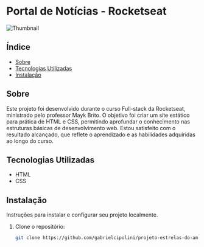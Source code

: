 # Portal de Notícias - Rocketseat
![Thumbnail](https://github.com/user-attachments/assets/3f6959dc-7d58-49a4-b4d3-bf0057392a7b)


## Índice

- [Sobre](#sobre)
- [Tecnologias Utilizadas](#tecnologias-utilizadas)
- [Instalação](#instalação)


## Sobre

Este projeto foi desenvolvido durante o curso Full-stack da Rocketseat, ministrado pelo professor Mayk Brito. O objetivo foi criar um site estático para prática de HTML e CSS, permitindo aprofundar o conhecimento nas estruturas básicas de desenvolvimento web. Estou satisfeito com o resultado alcançado, que reflete o aprendizado e as habilidades adquiridas ao longo do curso.

## Tecnologias Utilizadas
- HTML
- CSS

## Instalação

Instruções para instalar e configurar seu projeto localmente.

1. Clone o repositório:
   ```bash
   git clone https://github.com/gabrielcipolini/projeto-estrelas-do-amanha.git
